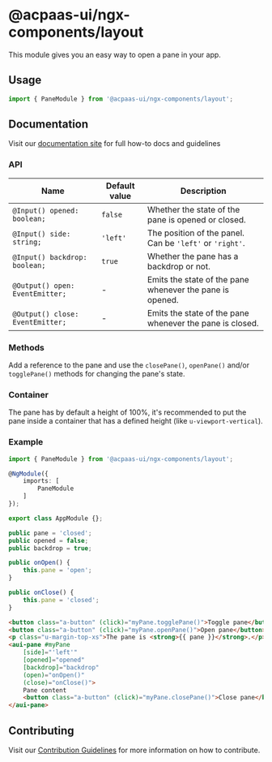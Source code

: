 # @acpaas-ui/ngx-components/layout

This module gives you an easy way to open a pane in your app.

## Usage

```typescript
import { PaneModule } from '@acpaas-ui/ngx-components/layout';
```

## Documentation

Visit our [documentation site](https://acpaas-ui.digipolis.be/) for full how-to docs and guidelines

### API

| Name         | Default value | Description |
| -----------  | ------ | -------------------------- |
| `@Input() opened: boolean;` | `false` | Whether the state of the pane is opened or closed. |
| `@Input() side: string;` | `'left'` | The position of the panel. Can be `'left'` or `'right'`. |
| `@Input() backdrop: boolean;` | `true` | Whether the pane has a backdrop or not. |
| `@Output() open: EventEmitter;` | - | Emits the state of the pane whenever the pane is opened. |
| `@Output() close: EventEmitter;` | - | Emits the state of the pane whenever the pane is closed. |

### Methods

Add a reference to the pane and use the `closePane()`, `openPane()` and/or `togglePane()` methods for changing the pane's state.

### Container

The pane has by default a height of 100%, it's recommended to put the pane inside a container that has a defined height (like `u-viewport-vertical`).

### Example

```typescript
import { PaneModule } from '@acpaas-ui/ngx-components/layout';

@NgModule({
    imports: [
        PaneModule
    ]
});

export class AppModule {};
```

```typescript
public pane = 'closed';
public opened = false;
public backdrop = true;

public onOpen() {
    this.pane = 'open';
}

public onClose() {
    this.pane = 'closed';
}
```

```html
<button class="a-button" (click)="myPane.togglePane()">Toggle pane</button>
<button class="a-button" (click)="myPane.openPane()">Open pane</button>
<p class="u-margin-top-xs">The pane is <strong>{{ pane }}</strong>.</p>
<aui-pane #myPane
    [side]="'left'"
    [opened]="opened"
    [backdrop]="backdrop"
    (open)="onOpen()"
    (close)="onClose()">
    Pane content
    <button class="a-button" (click)="myPane.closePane()">Close pane</button>
</aui-pane>
```

## Contributing

Visit our [Contribution Guidelines](../../../../../CONTRIBUTING.md) for more information on how to contribute.
